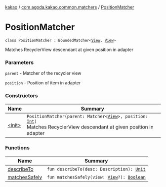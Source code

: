 [kakao](../../index.md) / [com.agoda.kakao.common.matchers](../index.md) / [PositionMatcher](./index.md)

# PositionMatcher

`class PositionMatcher : BoundedMatcher<`[`View`](https://developer.android.com/reference/android/view/View.html)`, `[`View`](https://developer.android.com/reference/android/view/View.html)`>`

Matches RecyclerView descendant at given position in adapter

### Parameters

`parent` - Matcher of the recycler view

`position` - Position of item in adapter

### Constructors

| Name | Summary |
|---|---|
| [&lt;init&gt;](-init-.md) | `PositionMatcher(parent: Matcher<`[`View`](https://developer.android.com/reference/android/view/View.html)`>, position: `[`Int`](https://kotlinlang.org/api/latest/jvm/stdlib/kotlin/-int/index.html)`)`<br>Matches RecyclerView descendant at given position in adapter |

### Functions

| Name | Summary |
|---|---|
| [describeTo](describe-to.md) | `fun describeTo(desc: Description): `[`Unit`](https://kotlinlang.org/api/latest/jvm/stdlib/kotlin/-unit/index.html) |
| [matchesSafely](matches-safely.md) | `fun matchesSafely(view: `[`View`](https://developer.android.com/reference/android/view/View.html)`?): `[`Boolean`](https://kotlinlang.org/api/latest/jvm/stdlib/kotlin/-boolean/index.html) |
